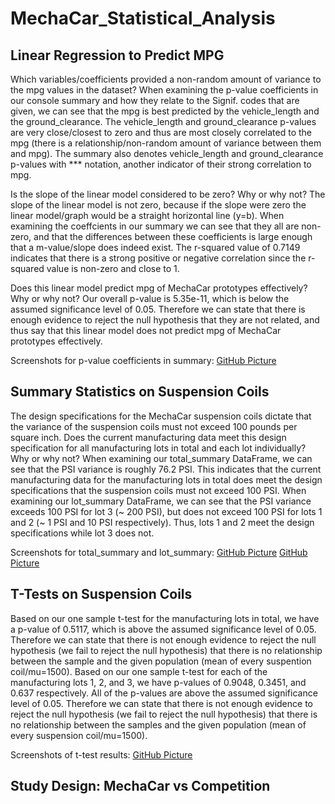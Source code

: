 # MechaCar_Statistical_Analysis

## Linear Regression to Predict MPG

Which variables/coefficients provided a non-random amount of variance to the mpg values in the dataset?
When examining the p-value coefficients in our console summary and how they relate to the Signif. codes that are given, we can see that the mpg is best predicted by the vehicle_length and the ground_clearance.  The vehicle_length and ground_clearance p-values are very close/closest to zero and thus are most closely correlated to the mpg (there is a relationship/non-random amount of variance between them and mpg).  The summary also denotes vehicle_length and ground_clearance p-values with *** notation, another indicator of their strong correlation to mpg.

Is the slope of the linear model considered to be zero? Why or why not?
The slope of the linear model is not zero, because if the slope were zero the linear model/graph would be a straight horizontal line (y=b).  When examining the coeffcients in our summary we can see that they all are non-zero, and that the differences between these coefficients is large enough that a m-value/slope does indeed exist.  The r-squared value of 0.7149 indicates that there is a strong positive or negative correlation since the r-squared value is non-zero and close to 1.

Does this linear model predict mpg of MechaCar prototypes effectively? Why or why not?
Our overall p-value is 5.35e-11, which is below the assumed significance level of 0.05.  Therefore we can state that there is enough evidence to reject the null hypothesis that they are not related, and thus say that this linear model does not predict mpg of MechaCar prototypes effectively.

Screenshots for p-value coefficients in summary:
[GitHub Picture](https://github.com/aparihar1984/MechaCar_Statistical_Analysis/blob/main/Module_15_Deliverables/Screen%20Shots/p-values_Summary.png)

## Summary Statistics on Suspension Coils

The design specifications for the MechaCar suspension coils dictate that the variance of the suspension coils must not exceed 100 pounds per square inch. Does the current manufacturing data meet this design specification for all manufacturing lots in total and each lot individually? Why or why not?
When examining our total_summary DataFrame, we can see that the PSI variance is roughly 76.2 PSI.  This indicates that the current manufacturing data for the manufacturing lots in total does meet the design specifications that the suspension coils must not exceed 100 PSI.
When examining our lot_summary DataFrame, we can see that the PSI variance exceeds 100 PSI for lot 3 (~ 200 PSI), but does not exceed 100 PSI for lots 1 and 2 (~ 1 PSI and 10 PSI respectively).  Thus, lots 1 and 2 meet the design specifications while lot 3 does not.

Screenshots for total_summary and lot_summary:
[GitHub Picture](https://github.com/aparihar1984/MechaCar_Statistical_Analysis/blob/main/Module_15_Deliverables/Screen%20Shots/total_summary.png)
[GitHub Picture](https://github.com/aparihar1984/MechaCar_Statistical_Analysis/blob/main/Module_15_Deliverables/Screen%20Shots/lot_summary.png)

## T-Tests on Suspension Coils

Based on our one sample t-test for the manufacturing lots in total, we have a p-value of 0.5117, which is above the assumed significance level of 0.05.  Therefore we can state that there is not enough evidence to reject the null hypothesis (we fail to reject the null hypothesis) that there is no relationship between the sample and the given population (mean of every suspention coil/mu=1500).
Based on our one sample t-test for each of the manufacturing lots 1, 2, and 3, we have p-values of 0.9048, 0.3451, and 0.637 respectively.  All of the p-values are above the assumed significance level of 0.05.  Therefore we can state that there is not enough evidence to reject the null hypothesis (we fail to reject the null hypothesis) that there is no relationship between the samples and the given population (mean of every suspension coil/mu=1500).

Screenshots of t-test results:
[GitHub Picture](https://github.com/aparihar1984/MechaCar_Statistical_Analysis/blob/main/Module_15_Deliverables/Screen%20Shots/t-test_results.png)

## Study Design: MechaCar vs Competition

